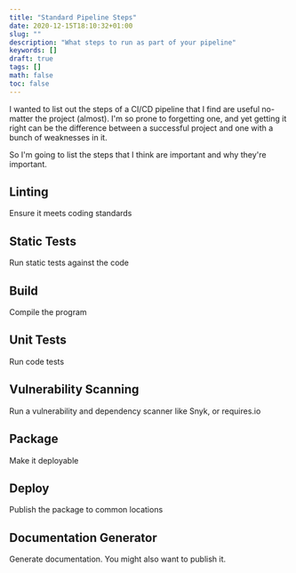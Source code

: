 ```yaml
---
title: "Standard Pipeline Steps"
date: 2020-12-15T18:10:32+01:00
slug: ""
description: "What steps to run as part of your pipeline"
keywords: []
draft: true
tags: []
math: false
toc: false
---
```


I wanted to list out the steps of a CI/CD pipeline that I find are useful no-matter the project (almost). I'm so prone to forgetting one, and yet getting it right can be the difference between a successful project and one with a bunch of weaknesses in it.

So I'm going to list the steps that I think are important and why they're important.


## Linting
Ensure it meets coding standards

## Static Tests
Run static tests against the code

## Build
Compile the program

## Unit Tests
Run code tests

## Vulnerability Scanning
Run a vulnerability and dependency scanner like Snyk, or requires.io

## Package
Make it deployable

## Deploy
Publish the package to common locations

## Documentation Generator
Generate documentation. You might also want to publish it.
